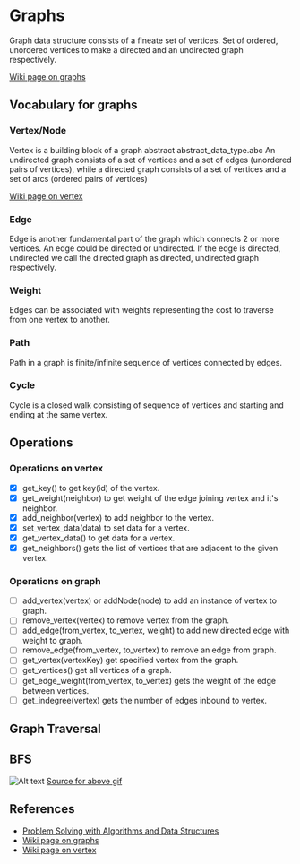 # Graphs

Graph data structure consists of a fineate set of vertices.
Set of ordered, unordered vertices to make a directed and
an undirected graph respectively.

[Wiki page on graphs](https://en.wikipedia.org/wiki/Graph_(abstract_data_type))

## Vocabulary for graphs

### Vertex/Node

Vertex is a building block of a graph abstract abstract_data_type.abc
An undirected graph consists of a set of vertices and a set of edges
(unordered pairs of vertices), while a directed graph consists of a
set of vertices and a set of arcs (ordered pairs of vertices)

[Wiki page on vertex](https://en.wikipedia.org/wiki/Vertex_(graph_theory))

### Edge

Edge is another fundamental part of the graph which connects 2 or more vertices.
An edge could be directed or undirected.
If the edge is directed, undirected we call the directed graph as directed, undirected graph respectively.

### Weight

Edges can be associated with weights representing the cost to traverse from one vertex to another.

### Path

Path in a graph is finite/infinite sequence of vertices connected by edges.

### Cycle

Cycle is a closed walk consisting of sequence of vertices and starting and
ending at the same vertex.

## Operations

### Operations on vertex

- [x] get_key() to get key(id) of the vertex.
- [x] get_weight(neighbor) to get weight of the edge joining vertex and it's neighbor.
- [x] add_neighbor(vertex) to add neighbor to the vertex.
- [x] set_vertex_data(data) to set data for a vertex.
- [x] get_vertex_data() to get data for a vertex.
- [x] get_neighbors() gets the list of vertices that are adjacent to the given vertex.

### Operations on graph

- [ ] add_vertex(vertex) or addNode(node) to add an instance of vertex to graph.
- [ ] remove_vertex(vertex) to remove vertex from the graph.
- [ ] add_edge(from_vertex, to_vertex, weight) to add new directed edge with weight to graph.
- [ ] remove_edge(from_vertex, to_vertex) to remove an edge from graph.
- [ ] get_vertex(vertexKey) get specified vertex from the graph.
- [ ] get_vertices() get all vertices of a graph.
- [ ] get_edge_weight(from_vertex, to_vertex) gets the weight of the edge between vertices.
- [ ] get_indegree(vertex) gets the number of edges inbound to vertex.

## Graph Traversal

## BFS

![Alt text](images/graphs/BFS_undirected_graph.gif "BFS on undirected graph")
[Source for above gif](https://www.cs.usfca.edu/~galles/visualization/BFS.html)

## References

- [Problem Solving with Algorithms and Data Structures](https://interactivepython.org/runestone/static/pythonds/Graphs/toctree.html)
- [Wiki page on graphs](https://en.wikipedia.org/wiki/Graph_(abstract_data_type))
- [Wiki page on vertex](https://en.wikipedia.org/wiki/Vertex_(graph_theory))